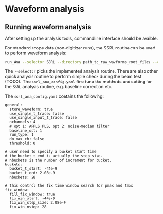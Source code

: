 
# Waveform analysis

## Running waveform analysis

After setting up the analysis tools, commandline interface should be
avaible.

For standard scope data (non-digitizer runs), the SSRL routine can be
used to perform waveform analysis:

``` bash
run_Ana --selector SSRL --directory path_to_raw_wavforms_root_files --config ssrl_ana_config.yaml
```

The `--selector` picks the implemented analysis routine. There are also
other quick analysis routine to perform simple check during the beam
test (TODO). The `ssrl_ana_config.yaml` fine tune the metthods and
setting for the `SSRL` analysis routine, e.g. baseline correction etc.

The `ssrl_ana_config.yaml` contains the following:

    general:
      store_waveform: true
      use_single_t_trace: false
      use_single_input_t_trace: false
      nchannels: 4
      # opt 1: ARPLS PLS, opt 2: noise-median filter
      baseline_opt: 1 
      run_type: 1
      do_max_ch: false
      threshold: 0

    # user need to specify a bucket start time
    # the bucket_t_end is actually the step size.
    # nbuckets is the number of increment for bucket.
    buckets:
      bucket_t_start: -44e-9
      bucket_t_end: 2.08e-9
      nbuckets: 28

    # this control the fix time window search for pmax and tmax
    fix_window:
      fill_fix_window: true
      fix_win_start: -44e-9
      fix_win_step_size: 2.08e-9
      fix_win_nstep: 28
